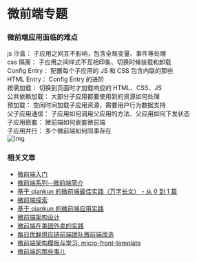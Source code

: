 # 微前端专题

### 微前端应用面临的难点
js 沙盒： 子应用之间互不影响，包含全局变量、事件等处理                               
css 隔离： 子应用之间样式不互相印象、切换时候装载和卸载                      
Config Entry： 配置每个子应用的 JS 和 CSS 包含内联的那些                         
HTML Entry： Config Entry 的进阶                        
按需加载： 切换到页面时才加载响应的 HTML、CSS、JS                  
公共依赖加载： 大部分子应用都要使用到的资源如何处理                          
预加载： 空闲时间加载子应用资源，需要用户行为数据支持                                 
父子应用通信： 子应用如何调用父应用的方法、父应用如何下发状态                                
子应用嵌套： 微前端如何嵌套微前端                   
子应用并行： 多个微前端如何同事存在                                  
![img](https://p3-juejin.byteimg.com/tos-cn-i-k3u1fbpfcp/376dde6be11d40d1902db17a91e0c539~tplv-k3u1fbpfcp-watermark.image)



### 相关文章
- [微前端入门](https://juejin.im/post/6844903953734336525)
- [微前端系列--微前端简介](https://juejin.cn/post/6976252679840497677)
- [基于 qiankun 的微前端最佳实践（万字长文） - 从 0 到 1 篇](https://juejin.cn/post/6844904158085021704)
- [微前端探索](https://juejin.cn/post/6869531594818846733)
- [基于 qiankun 的微前端应用实践](https://juejin.cn/post/6938207400457404430)
- [微前端架构设计](https://juejin.im/post/6854573214430380039)
- [微前端在美团外卖的实践](https://juejin.im/post/6844904073972432903)
- [每日优鲜供应链前端团队微前端改造](https://juejin.im/post/6844903943873675271)
- [微前端架构模板与学习: micro-front-template](https://github.com/a1029563229/micro-front-template)
- [微前端的那些事儿](https://blog.csdn.net/qappleh/article/details/80928434)
